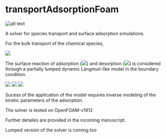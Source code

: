# transportAdsorptionFoam

![alt text](https://github.com/Rdfing/transportAdsorptionFoam/blob/master/sample_1k_sphere_DOF_10M.png?raw=true)

A solver for species transport and surface adsorption simulations.

For the bulk transport of the chemical species, 

<img src="https://render.githubusercontent.com/render/math?math=\frac{\partial Y_{j}}{\partial t}%2B\nabla\cdot\left(\mathbf{u}Y_{j}\right)=\nabla\cdot\left(D_{j}\nabla Y_{j}\right).">

The surface reaction of adsorption (<img src="https://render.githubusercontent.com/render/math?math=N_{ads}">) and desorption (<img src="https://render.githubusercontent.com/render/math?math=N_{des}">) is considered through a partially lumped dynamic Langmuir-like model in the boundary condition.

<img src="https://render.githubusercontent.com/render/math?math=\frac{\partial Y_{j}^{ads}}{\partial t}=N_{ads}-N_{des},">

<img src="https://render.githubusercontent.com/render/math?math=N_{ads}=k_{ads}Y_{j}\left(1-\theta\right)\quad and\quad\theta=\frac{Y_{j}^{ads}}{\Gamma_{j}^{ads}},">

<img src="https://render.githubusercontent.com/render/math?math=N_{des}=k_{des}Y_{j}^{ads}.">

Sucess of the application of the model requires inverse modeling of the kinetic parameters of the adsorption.

The solver is tested on OpenFOAM-v1912

Further detailes are provided in the incoming manuscript.

Lumped version of the solver is coming too
 
